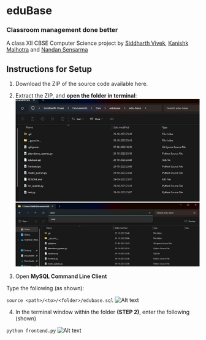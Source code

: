 # eduBase
### Classroom management done better
A class XII CBSE Computer Science project by [Siddharth Vivek](https://github.com/Gargantuan5K), [Kanishk Malhotra](https://github.com/KanishkM08) and [Nandan Sensarma](https://github.com)

## Instructions for Setup
1. Download the ZIP of the source code available here.
2. Extract the ZIP, and **open the folder in terminal**:
![Alt text](doc-img/image.png)
![Alt text](doc-img/image1.png)

3. Open **MySQL Command Line Client**

Type the following (as shown):

```source <path>/<to>/<folder>/edubase.sql```
![Alt text](doc-img/image2.png)

4. In the terminal window within the folder **(STEP 2)**, enter the following (shown)

```python frontend.py```
![Alt text](doc-img/image3.png)